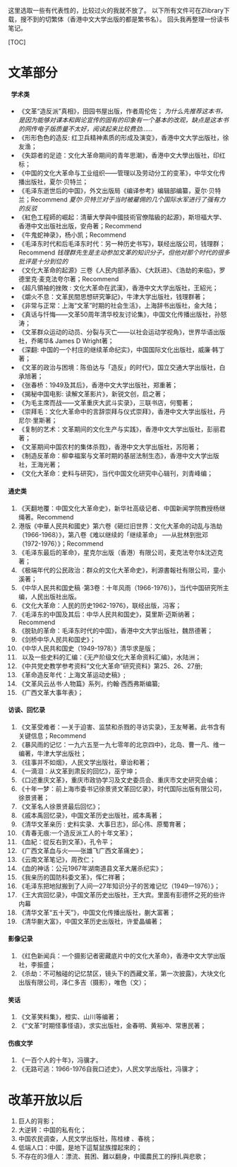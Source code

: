 这里选取一些有代表性的，比较过火的我就不放了。
以下所有文件可在Zlibrary下载，搜不到的切繁体（香港中文大学出版的都是繁书名）。
回头我再整理一份读书笔记。

[TOC]

# 文革部分

####   学术类

* 《文革“造反派”真相》，田园书屋出版，作者周伦佐；
*为什么先推荐这本书，是因为能够对课本和舆论宣传的固有的印象有一个基本的改观，缺点是这本书的网传电子版质量不太好，阅读起来比较费劲……*
* 《形形色色的造反: 红卫兵精神素质的形成及演变》，香港中文大学出版社，徐友渔；
* 《失踪者的足迹：文化大革命期间的青年思潮》，香港中文大學出版社，印红标；
* 《中国的文化大革命与工业组织——管理以及劳动分工的变革》，中华文化传播出版社，夏尔·贝特兰；
* 《毛泽东逝世后的中国》，外文出版局《编译参考》编辑部编纂，夏尔·贝特兰；Recommend
*夏尔·贝特兰对于当时被雇佣的几个国际水军进行了强有力的反驳*
* 《紅色工程師的崛起：清華大學與中國技術官僚階級的起源》，斯坦福大学、香港中文出版社出版，安舟著；Recommend
* 《牛鬼蛇神录》，杨小凯；Recommend
* 《毛泽东时代和后毛泽东时代：另一种历史书写》，联经出版公司，钱理群；Recommend
*钱理群先生是主动参加文革的知识分子，但他对那个时代的很多批评是十分到位的*
*  《文化大革命的起源》三卷《人民内部矛盾》、《大跃进》、《浩劫的来临》，罗德里克·麦克法夸尔著；Recommend
* 《超凡領袖的挫敗 : 文化大革命在武漢》，香港中文大学出版社，王紹光；
* 《爝火不息：文革民間思想研究筆記》，牛津大学出版社，钱理群著；
* 《非常与正常：上海“文革”时期的社会生活》，上海辞书出版社，金大陆；
* 《真话与忏悔——文革50周年清华校友讨论集》，中国文化传播出版社，孙怒涛；
* 《文革群众运动的动员、分裂与灭亡——以社会运动学视角》，世界华语出版社，乔晞华& James D Wright著；
* 《深翻: 中国的一个村庄的继续革命纪实》，中国国际文化出版社，威廉·韩丁著；
* 《文革的政治与困境：陈伯达与「造反」的时代》，国立交通大学出版社，白承旭著；
* 《张春桥：1949及其后》，香港中文大学出版社，郑重著；
* 《揭秘中国电影: 读解文革影片》，新锐文创，启之著；
* 《为毛主席而战——文革重庆大武斗实录》，三联书店，何蜀著；
* 《崇拜毛：文化大革命中的言辞崇拜与仪式崇拜》，香港中文大学出版社，丹尼尔·里斯著；
* 《复制的艺术：文革期间的文化生产与实践》，香港中文大学出版社，彭丽君著；
* 《文革期间中国农村的集体杀戮》，香港中文大学出版社，苏阳著；
* 《制造反革命：柳幸福案与文革时期的基层法制生态》，香港中文大学出版社，王海光著；
* 《文化大革命：史料与研究》，当代中国文化研究中心辑刊，刘青峰编；

#### 通史类

1. 《天翻地覆：中国文化大革命史》，新华社高级记者、中国新闻学院教授杨继绳著。Recommend
2. 港版《中華人民共和國史》第六卷《砸烂旧世界：文化大革命的动乱与浩劫（1966-1968）》，第八卷《难以继续的「继续革命」 ──从批林到批邓（1972-1976）》；Recommend
3. 《毛泽东最后的革命》，星克尔出版（香港）有限公司，麦克法夸尔&沈迈克著；
4. 《极端年代的公民政治：群众的文化大革命史》，利源書報社有限公司，童小溪著；
5. 《中华人民共和国史稿 ·第3卷：十年风雨（1966-1976）》，当代中国研究所主编，人民出版社出版。
6. 《文化大革命：人民的历史1962-1976》，联经出版，冯客；
7. 《毛泽东的中国及其后：中华人民共和国史》，莫里斯·迈斯纳著；Recommend
9. 《脱轨的革命：毛泽东时代的中国》，香港中文大学出版社，魏昂德著；
10. 《剑桥中华人民共和国史》；
11. 《中华人民共和国史（1949-1978）》清华求是版；
12.   以及一些史料的汇编：《无产阶级文化大革命资料汇编》，水陆洲；
13. 《中共党史教学参考资料“文化大革命”研究资料》第25、26、27册;
14. 《革命造反年代：上海文革运动史稿》;
15. 《文革风云丛书·人物篇》系列，约翰·西西弗斯编纂;
16. 《广西文革大事年表》；

#### 访谈、回忆录

1. 《文革受难者：—关于迫害、监禁和杀戮的寻访实录》，王友琴著。此书含有关键信息；Recommend
2. 《暴风雨的记忆：一九六五至一九七零年的北京四中》，北岛、曹一凡、维一编著，牛津大学出版社；
3. 《往事并不如烟》，人民文学出版社，章诒和著；
4. 《一滴泪：从文革到肃反的回忆》，巫宁坤；
5. 《口述重庆文革》，重庆市政协学习及文史委员会、重庆市文史研究会编；
6. 《十年一梦：前上海市委书记徐景贤文革回忆录》，时代国际出版有限公司，徐景贤著；
7. 《文革名人徐景贤最后回忆》；
8. 《戚本禹回忆录》，中国文革历史出版社，戚本禹著；
9. 《清华文革亲历 : 史料实录、大事日志》，邱心伟、原蜀育著；
10. 《青春无痕:一个造反派工人的十年文革》；
11. 《血紀：從反右到文革》，孔令平；
12. 《广西文革血与火——张雄飞广西文革痛史》；
13. 《云南文革笔记》，周孜仁；
14. 《血的神话：公元1967年湖南道县文革大屠杀纪实》；
15. 《我亲历的国防科委文革》，恽仁祥著；
16. 《毛泽东把地狱搬到了人间—27年知识分子的苦难记忆（1949—1976）》；
17. 《王大宾回忆录》，中国文革历史出版社，王大宾。里面有彭德怀之死的些许内幕
18. 《清华文革“五十天”》，中国文化传播出版社，蒯大富著；
19. 《清华蒯大富》，中国文革历史出版社，许爱晶编著；

#### 影像记录

1. 《红色新闻兵：一个摄影记者密藏底片中的文化大革命》，香港中文大学出版社，李振盛；
2. 《杀劫：不可触碰的记忆禁区，镜头下的西藏文革，第一次披露》，大块文化出版有限公司，泽仁多吉（摄影），唯色（文）；

####  笑话

1. 《文革笑料集》，橙实、山川等编著；
2. 《“文革”时期怪事怪语》，求实出版社，金春明、黄裕冲、常惠民著；

#### 伤痕文学

1.  《一百个人的十年》，冯骥才。
2. 《无路可逃：1966-1976自我口述史》，人民文学出版社，冯骥才；

# 改革开放以后

1. 巨人的背影；
2. 大逆转：中国的私有化；
3. 中国农民调查，人民文学出版社，陈桂棣 、春桃；
3. 低端人口：中國，是地下這幫鼠族撐起來的；
4. 不存在的3億人：漂流、貧困、難以翻身，中國農民工的掙扎與悲歌；
